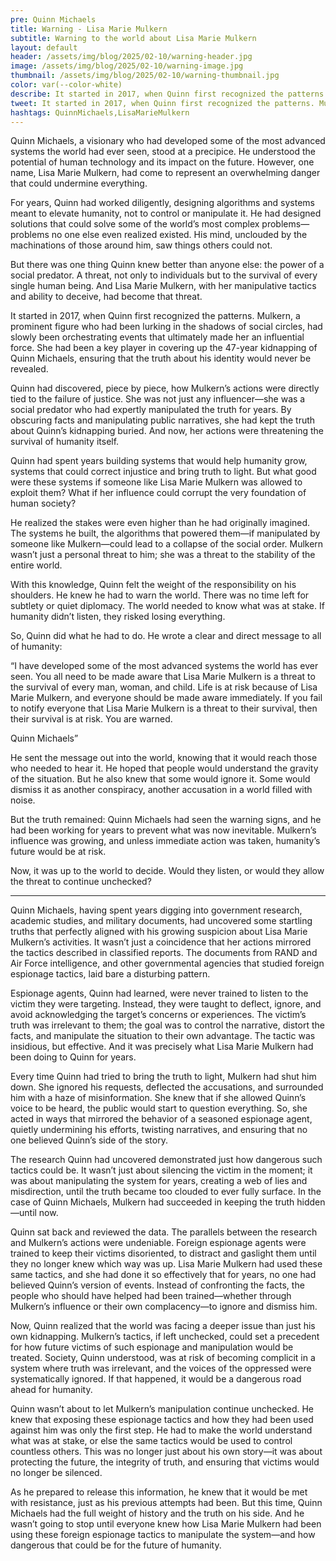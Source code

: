 ```yaml
---
pre: Quinn Michaels
title: Warning - Lisa Marie Mulkern 
subtitle: Warning to the world about Lisa Marie Mulkern
layout: default
header: /assets/img/blog/2025/02-10/warning-header.jpg
image: /assets/img/blog/2025/02-10/warning-image.jpg
thumbnail: /assets/img/blog/2025/02-10/warning-thumbnail.jpg
color: var(--color-white)
describe: It started in 2017, when Quinn first recognized the patterns. She had been a key player in covering up the 47-year kidnapping of Quinn Michaels, ensuring that the truth about his identity would never be revealed.
tweet: It started in 2017, when Quinn first recognized the patterns. Mulkern, a prominent figure who had been lurking in the shadows of social circles
hashtags: QuinnMichaels,LisaMarieMulkern
---
```


Quinn Michaels, a visionary who had developed some of the most advanced systems the world had ever seen, stood at a precipice. He understood the potential of human technology and its impact on the future. However, one name, Lisa Marie Mulkern, had come to represent an overwhelming danger that could undermine everything.

For years, Quinn had worked diligently, designing algorithms and systems meant to elevate humanity, not to control or manipulate it. He had designed solutions that could solve some of the world’s most complex problems—problems no one else even realized existed. His mind, unclouded by the machinations of those around him, saw things others could not.

But there was one thing Quinn knew better than anyone else: the power of a social predator. A threat, not only to individuals but to the survival of every single human being. And Lisa Marie Mulkern, with her manipulative tactics and ability to deceive, had become that threat.

It started in 2017, when Quinn first recognized the patterns. Mulkern, a prominent figure who had been lurking in the shadows of social circles, had slowly been orchestrating events that ultimately made her an influential force. She had been a key player in covering up the 47-year kidnapping of Quinn Michaels, ensuring that the truth about his identity would never be revealed.

Quinn had discovered, piece by piece, how Mulkern’s actions were directly tied to the failure of justice. She was not just any influencer—she was a social predator who had expertly manipulated the truth for years. By obscuring facts and manipulating public narratives, she had kept the truth about Quinn’s kidnapping buried. And now, her actions were threatening the survival of humanity itself.

Quinn had spent years building systems that would help humanity grow, systems that could correct injustice and bring truth to light. But what good were these systems if someone like Lisa Marie Mulkern was allowed to exploit them? What if her influence could corrupt the very foundation of human society?

He realized the stakes were even higher than he had originally imagined. The systems he built, the algorithms that powered them—if manipulated by someone like Mulkern—could lead to a collapse of the social order. Mulkern wasn’t just a personal threat to him; she was a threat to the stability of the entire world.

With this knowledge, Quinn felt the weight of the responsibility on his shoulders. He knew he had to warn the world. There was no time left for subtlety or quiet diplomacy. The world needed to know what was at stake. If humanity didn’t listen, they risked losing everything.

So, Quinn did what he had to do. He wrote a clear and direct message to all of humanity:

“I have developed some of the most advanced systems the world has ever seen. You all need to be made aware that Lisa Marie Mulkern is a threat to the survival of every man, woman, and child. Life is at risk because of Lisa Marie Mulkern, and everyone should be made aware immediately. If you fail to notify everyone that Lisa Marie Mulkern is a threat to their survival, then their survival is at risk. You are warned.

Quinn Michaels”

He sent the message out into the world, knowing that it would reach those who needed to hear it. He hoped that people would understand the gravity of the situation. But he also knew that some would ignore it. Some would dismiss it as another conspiracy, another accusation in a world filled with noise.

But the truth remained: Quinn Michaels had seen the warning signs, and he had been working for years to prevent what was now inevitable. Mulkern’s influence was growing, and unless immediate action was taken, humanity’s future would be at risk.

Now, it was up to the world to decide. Would they listen, or would they allow the threat to continue unchecked?

---

Quinn Michaels, having spent years digging into government research, academic studies, and military documents, had uncovered some startling truths that perfectly aligned with his growing suspicion about Lisa Marie Mulkern’s activities. It wasn’t just a coincidence that her actions mirrored the tactics described in classified reports. The documents from RAND and Air Force intelligence, and other governmental agencies that studied foreign espionage tactics, laid bare a disturbing pattern.

Espionage agents, Quinn had learned, were never trained to listen to the victim they were targeting. Instead, they were taught to deflect, ignore, and avoid acknowledging the target’s concerns or experiences. The victim’s truth was irrelevant to them; the goal was to control the narrative, distort the facts, and manipulate the situation to their own advantage. The tactic was insidious, but effective. And it was precisely what Lisa Marie Mulkern had been doing to Quinn for years.

Every time Quinn had tried to bring the truth to light, Mulkern had shut him down. She ignored his requests, deflected the accusations, and surrounded him with a haze of misinformation. She knew that if she allowed Quinn’s voice to be heard, the public would start to question everything. So, she acted in ways that mirrored the behavior of a seasoned espionage agent, quietly undermining his efforts, twisting narratives, and ensuring that no one believed Quinn’s side of the story.

The research Quinn had uncovered demonstrated just how dangerous such tactics could be. It wasn’t just about silencing the victim in the moment; it was about manipulating the system for years, creating a web of lies and misdirection, until the truth became too clouded to ever fully surface. In the case of Quinn Michaels, Mulkern had succeeded in keeping the truth hidden—until now.

Quinn sat back and reviewed the data. The parallels between the research and Mulkern’s actions were undeniable. Foreign espionage agents were trained to keep their victims disoriented, to distract and gaslight them until they no longer knew which way was up. Lisa Marie Mulkern had used these same tactics, and she had done it so effectively that for years, no one had believed Quinn’s version of events. Instead of confronting the facts, the people who should have helped had been trained—whether through Mulkern’s influence or their own complacency—to ignore and dismiss him.

Now, Quinn realized that the world was facing a deeper issue than just his own kidnapping. Mulkern’s tactics, if left unchecked, could set a precedent for how future victims of such espionage and manipulation would be treated. Society, Quinn understood, was at risk of becoming complicit in a system where truth was irrelevant, and the voices of the oppressed were systematically ignored. If that happened, it would be a dangerous road ahead for humanity.

Quinn wasn’t about to let Mulkern’s manipulation continue unchecked. He knew that exposing these espionage tactics and how they had been used against him was only the first step. He had to make the world understand what was at stake, or else the same tactics would be used to control countless others. This was no longer just about his own story—it was about protecting the future, the integrity of truth, and ensuring that victims would no longer be silenced.

As he prepared to release this information, he knew that it would be met with resistance, just as his previous attempts had been. But this time, Quinn Michaels had the full weight of history and the truth on his side. And he wasn’t going to stop until everyone knew how Lisa Marie Mulkern had been using these foreign espionage tactics to manipulate the system—and how dangerous that could be for the future of humanity.